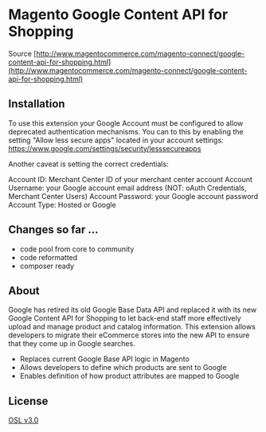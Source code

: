 Magento Google Content API for Shopping
=============================

Source [http://www.magentocommerce.com/magento-connect/google-content-api-for-shopping.html](http://www.magentocommerce.com/magento-connect/google-content-api-for-shopping.html)

## Installation

To use this extension your Google Account must be configured to allow deprecated authentication mechanisms.
You can to this by enabling the setting "Allow less secure apps" located in your account settings:
https://www.google.com/settings/security/lesssecureapps

Another caveat is setting the correct credentials:

Account ID: Merchant Center ID of your merchant center account
Account Username: your Google account email address (NOT: oAuth Credentials, Merchant Center Users)
Account Password: your Google account password
Account Type: Hosted or Google

## Changes so far ...

- code pool from core to community
- code reformatted
- composer ready


## About

Google has retired its old Google Base Data API and replaced it with its new Google Content API for Shopping to let back-end staff more effectively
upload and manage product and catalog information. This extension allows developers to migrate their eCommerce stores into the new API to ensure that
they come up in Google searches.

- Replaces current Google Base API logic in Magento
- Allows developers to define which products are sent to Google
- Enables definition of how product attributes are mapped to Google

## License

[OSL v3.0](http://www.opensource.org/licenses/osl-3.0.php)
